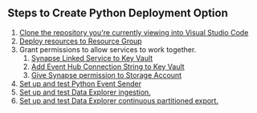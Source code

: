 ## Steps to Create Python Deployment Option

1) [Clone the repository you're currently viewing into Visual Studio Code](https://learn.microsoft.com/en-us/azure/developer/javascript/how-to/with-visual-studio-code/clone-github-repository?tabs=create-repo-command-palette%2Cinitialize-repo-activity-bar%2Ccreate-branch-command-palette%2Ccommit-changes-command-palette%2Cpush-command-palette)
2) [Deploy resources to Resource Group](../python/deploy.md)
3) Grant permissions to allow services to work together.
   1) [Synapse Linked Service to Key Vault](../python/linkedServices.md)
   2) [Add Event Hub Connection String to Key Vault](../python/eventHubConnStringKV.md)
   3) [Give Synapse permission to Storage Account](../python/eventHubConnStringKV.md)
4) [Set up and test Python Event Sender](../python/eventSender.md)
5) [Set up and test Data Explorer ingestion.](../kusto/adxIngest.md)
6) [Set up and test Data Explorer continuous partitioned export.](../kusto/adxExport.md)